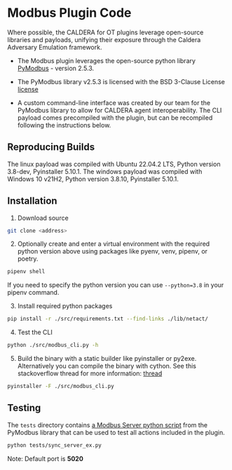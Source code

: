 # Modbus Plugin Code

Where possible, the CALDERA for OT plugins leverage open-source libraries and payloads, unifying their exposure through the Caldera Adversary Emulation framework.

* The Modbus plugin leverages the open-source python library [PyModbus](https://github.com/pymodbus-dev/pymodbus/tree/v2.5.3) - version 2.5.3.

* The PyModbus library v2.5.3 is licensed with the BSD 3-Clause License [license](https://github.com/pymodbus-dev/pymodbus/blob/v2.5.3/LICENSE)

* A custom command-line interface was created by our team for the PyModbus library to allow for CALDERA agent interoperability. The CLI payload comes precompiled with the plugin, but can be recompiled following the instructions below.

## Reproducing Builds
The linux payload was compiled with Ubuntu 22.04.2 LTS, Python version 3.8-dev, Pyinstaller 5.10.1.
The windows payload was compiled with Windows 10 v21H2, Python version 3.8.10, Pyinstaller 5.10.1.


## Installation
1. Download source
```sh
git clone <address>
```

2. Optionally create and enter a virtual environment with the required python version above using packages like pyenv, venv, pipenv, or poetry.
```sh
pipenv shell
```
If you need to specify the python version you can use `--python=3.8` in your pipenv command.

3. Install required python packages
```sh
pip install -r ./src/requirements.txt --find-links ./lib/netact/
```

4. Test the CLI
```sh
python ./src/modbus_cli.py -h
```

5. Build the binary with a static builder like pyinstaller or py2exe. Alternatively you can compile the binary with cython. See this stackoverflow thread for more information: [thread](https://stackoverflow.com/questions/39913847/is-there-a-way-to-compile-a-python-application-into-static-binary)
```sh
pyinstaller -F ./src/modbus_cli.py
```

## Testing
The `tests` directory contains [a Modbus Server python script](https://pymodbus.readthedocs.io/en/v2.5.3/source/example/synchronous_server.html) from the PyModbus library that can be used to test all actions included in the plugin.
```sh
python tests/sync_server_ex.py
```
Note: Default port is **5020**
